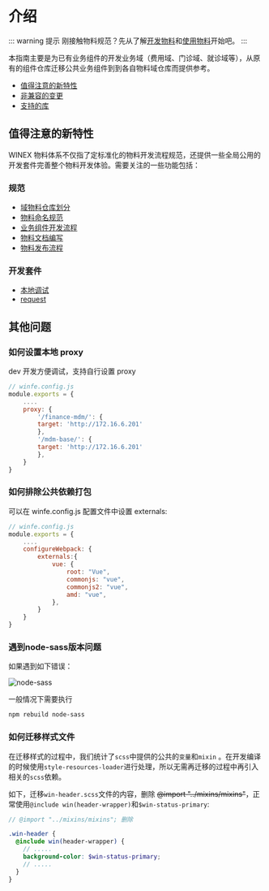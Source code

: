 # 介绍

::: warning 提示
刚接触物料规范？先从了解[开发物料](/guides/)和[使用物料](/usage/)开始吧。
:::

本指南主要是为已有业务组件的开发业务域（费用域、门诊域、就诊域等），从原有的组件仓库迁移公共业务组件到到各自物料域仓库而提供参考。

- [值得注意的新特性](#值得注意的新特性)
- [非兼容的变更](#非兼容的变更)
- [支持的库](#官方支持的库)

## 值得注意的新特性

WINEX 物料体系不仅指了定标准化的物料开发流程规范，还提供一些全局公用的开发套件完善整个物料开发体验。需要关注的一些功能包括：

### 规范

- [域物料仓库划分](/guides/material-init.html)
- [物料命名规范](/guides/material-name.html)
- [业务组件开发流程](/guides/material-component.html)
- [物料文档编写](/guides/material-doc.html)
- [物料发布流程](/guides/material-release.html)

### 开发套件

- [本地调试](/plugins/start.html)
- [request](/plugins/request.html)

## 其他问题

### 如何设置本地 proxy

dev 开发方便调试，支持自行设置 proxy

```javascript
// winfe.config.js
module.exports = {
    ....
    proxy: {
        '/finance-mdm/': {
        target: 'http://172.16.6.201'
        },
        '/mdm-base/': {
        target: 'http://172.16.6.201'
        },
    }
}
```

### 如何排除公共依赖打包

可以在 winfe.config.js 配置文件中设置 externals:

```javascript
// winfe.config.js
module.exports = {
    ....
    configureWebpack: {
        externals:{
            vue: {
                root: "Vue",
                commonjs: "vue",
                commonjs2: "vue",
                amd: "vue",
            },
        }
    }
}
```

### 遇到node-sass版本问题

如果遇到如下错误：

<img :src="$withBase('/node-sass.png')" alt="node-sass"></img>

一般情况下需要执行

```sh
npm rebuild node-sass
```

### 如何迁移样式文件

在迁移样式的过程中，我们统计了`scss`中提供的公共的`变量`和`mixin` 。在开发编译的时候使用`style-resources-loader`进行处理，所以无需再迁移的过程中再引入相关的`scss`依赖。

如下，迁移`win-header.scss`文件的内容，删除 ~~@import "../mixins/mixins"~~，正常使用`@include win(header-wrapper)`和`$win-status-primary`:

```scss
// @import "../mixins/mixins"; 删除

.win-header {
  @include win(header-wrapper) {
    // .....
    background-color: $win-status-primary;
    // .....
  }
}
```
